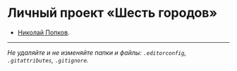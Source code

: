 # Личный проект «Шесть городов»

* [Николай Попков](https://up.htmlacademy.ru/react/15/user/281623).

---

_Не удаляйте и не изменяйте папки и файлы:_
_`.editorconfig`, `.gitattributes`, `.gitignore`._
